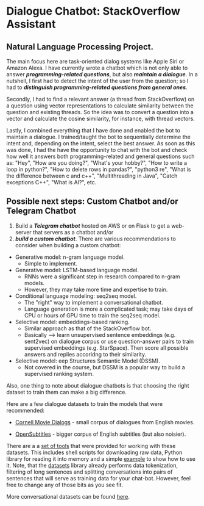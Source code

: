 # Dialogue Chatbot: StackOverflow Assistant
## Natural Language Processing Project. 

The main focus here are task-oriented dialog systems like Apple Siri or Amazon Alexa. I have currently wrote a chatbot which is not only able to answer **_programming-related questions_**, but also **_maintain a dialogue_**. In a nutshell, I first had to detect the intent of the user from the question; so I had to **_distinguish programming-related questions from general ones_**. 

Secondly, I had to find a relevant answer (a thread from StackOverflow) on a question using vector representations to calculate similarity between the question and existing threads. So the idea was to convert a question into a vector and calculate the cosine similarity, for instance, with thread vectors. 

Lastly, I combined everything that I have done and enabled the bot to maintain a dialogue. I trained/taught the bot to sequentially determine the intent and, depending on the intent, select the best answer. As soon as this was done, I had the have the opportunity to chat with the bot and check how well it answers both programming-related and general questions such as: "Hey", "How are you doing?", "What's your hobby?", "How to write a loop in python?", "How to delete rows in pandas?", "python3 re", "What is the difference between c and c++", "Multithreading in Java", "Catch exceptions C++", "What is AI?", etc.

## Possible next steps: Custom Chatbot and/or Telegram Chatbot

1. Build a **_Telegram chatbot_** hosted on AWS or on Flask to get a web-server that servers as a chatbot
and/or
2. **_build a custom chatbot_**. There are various recommendations to consider when building a custom chatbot:
  - Generative model: n-gram language model.
      - Simple to implement.
  - Generative model: LSTM-based language model.
      - RNNs were a significant step in research compared to n-gram models.
      - However, they may take more time and expertise to train.
  - Conditional language modeling: seq2seq model.
      - The "right" way to implement a conversational chatbot.
      - Language generation is more a complicated task; may take days of CPU or hours of GPU time to train the seq2seq model.
  - Selective model: embeddings-based ranking.
      - Similar approach as that of the StackOverflow bot.
      - Basically --> learn unsupervised sentence embeddings (e.g. sent2vec) on dialogue corpus or use question-answer pairs to train supervised embeddings (e.g. StarSpace). Then score all possible answers and replies accoridng to their similarity.
  - Selective model: eep Structures Semantic Model (DSSM).
      - Not covered in the course, but DSSM is a popular way to build a supervised ranking system.

Also, one thing to note about dialogue chatbots is that choosing the right dataset to train them can make a big difference.

Here are a few dialogue datasets to train the models that were recommended:

  - [Cornell Movie Dialogs](https://www.cs.cornell.edu/%7Ecristian/Cornell_Movie-Dialogs_Corpus.html) - small corpus of dialogues from English movies.

  - [OpenSubtitles](https://opus.nlpl.eu/OpenSubtitles.php) - bigger corpus of English subtitles (but also noisier).

There are a a [set of tools](https://github.com/Brighton94/chat-bot-stackoverflow-assistant/tree/main/download_read_utils) that were provided for working with these datasets. This includes shell scripts for downloading raw data, Python library for reading it into memory and a simple [example](https://github.com/Brighton94/chat-bot-stackoverflow-assistant/blob/main/example.py) to show how to use it. Note, that the [datasets](https://github.com/Brighton94/chat-bot-stackoverflow-assistant/blob/main/download_read_utils/datasets.py) library already performs data tokenization, filtering of long sentences and splitting conversations into pairs of sentences that will serve as training data for your chat-bot. However, feel free to change any of those bits as you see fit.

More conversational datasets can be found [here](https://github.com/Conchylicultor/DeepQA#presentation).
